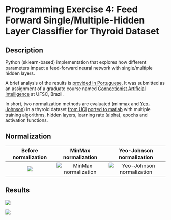 # Programming Exercise 4: Feed Forward Single/Multiple-Hidden Layer Classifier for Thyroid Dataset
## Description
Python (sklearn-based) implementation that explores how different parameters impact a feed-forward neural network with single/multiple hidden layers. 

A brief analysis of the results is [provided in Portuguese](https://github.com/fredericoschardong/thyroid-hyper-parameterization/blob/master/report%20in%20portuguese.pdf). It was submitted as an assignment of a graduate course named [Connectionist Artificial Intelligence](https://moodle.ufsc.br/mod/assign/view.php?id=2122514) at UFSC, Brazil.

In short, two normalization methods are evaluated (minmax and [Yeo-Johnson](https://doi.org/10.1093/biomet/87.4.954)) in a thyroid dataset [from UCI](http://archive.ics.uci.edu/ml/index.php) [ported to matlab](https://www.tamps.cinvestav.mx/~wgomez/downloads.html) with multiple training algorithms, hidden layers, learning rate (alpha), epochs and activation functions.

## Normalization

Before normalization | MinMax normalization  |  Yeo-Johnson normalization
:-------------------------:|:-------------------------:|:-------------------------:
![](https://raw.githubusercontent.com/fredericoschardong/thyroid-hyper-parameterization/master/Histogram%20before%20normalization.png "") | ![](https://raw.githubusercontent.com/fredericoschardong/thyroid-hyper-parameterization/master/Histogram%20after%20normalization%20with%20MinMaxScaler().png "MinMax normalization")  |  ![](https://raw.githubusercontent.com/fredericoschardong/thyroid-hyper-parameterization/master/Histogram%20after%20normalization%20with%20PowerTransformer().png "Yeo-Johnson normalization")


## Results

![](https://raw.githubusercontent.com/fredericoschardong/thyroid-hyper-parameterization/master/f1-scores.png "")


![](https://raw.githubusercontent.com/fredericoschardong/thyroid-hyper-parameterization/master/params.png "")
